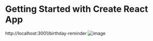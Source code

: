 # Getting Started with Create React App
http://localhost:3001/birthday-reminder
![image](https://user-images.githubusercontent.com/100795029/182026991-6e86b314-0ba2-4c53-a939-5720478bf30a.png)
